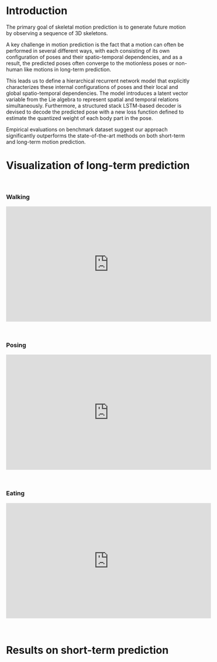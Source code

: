 # Introduction
The primary goal of skeletal motion prediction is to generate future motion by observing a sequence of 3D skeletons.

A key challenge in motion prediction is the fact that a motion can often be performed in several different ways, with each consisting of its own configuration of poses and their spatio-temporal dependencies, and as a result, the predicted poses often converge to the motionless poses or non-human like motions in long-term prediction.

This leads us to define a hierarchical recurrent network model that explicitly characterizes these internal configurations of poses and their local and global spatio-temporal dependencies. The model introduces a latent vector variable from the Lie algebra to represent spatial and temporal relations simultaneously. Furthermore, a structured stack LSTM-based decoder is devised to decode the predicted pose with a new loss function defined to estimate the quantized weight of each body part in the pose.

Empirical evaluations on benchmark dataset suggest our approach significantly outperforms the state-of-the-art methods on both short-term and long-term motion prediction.


# Visualization of long-term prediction

&nbsp;&nbsp;

### Walking


<center><iframe width="560" height="315" src="https://www.youtube.com/embed/OY4bcDJfJeY" frameborder="0" allow="accelerometer; autoplay; encrypted-media; gyroscope; picture-in-picture" allowfullscreen></iframe></center>

&nbsp;

### Posing


<center><iframe width="560" height="315" src="https://www.youtube.com/embed/UptXczFf6Ro" frameborder="0" allow="accelerometer; autoplay; encrypted-media; gyroscope; picture-in-picture" allowfullscreen></iframe></center>

&nbsp;

### Eating


<center><iframe width="560" height="315" src="https://www.youtube.com/embed/RDFGcYIzYuw" frameborder="0" allow="accelerometer; autoplay; encrypted-media; gyroscope; picture-in-picture" allowfullscreen></iframe></center>

&nbsp;

# Results on short-term prediction

